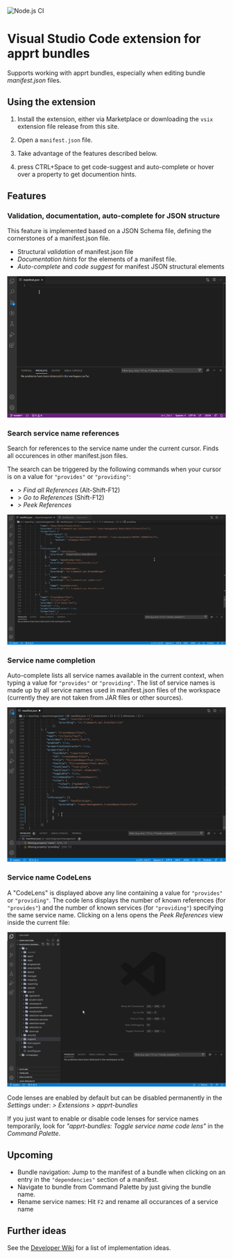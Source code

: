 
![Node.js CI](https://github.com/ctjdr/vscode-apprt-bundles/workflows/Node.js%20CI/badge.svg?branch=master)
# Visual Studio Code extension for apprt bundles

Supports working with apprt bundles, especially when editing bundle _manifest.json_ files.

## Using the extension

1. Install the extension, either via Marketplace or downloading the `vsix` extension file release from this site.
2. Open a `manifest.json` file.
3. Take advantage of the features described below.

3. press CTRL+Space to get code-suggest and auto-complete or hover over a property to get documention hints.

## Features

### Validation, documentation, auto-complete for JSON structure

This feature is implemented based on a JSON Schema file, defining the cornerstones of a manifest.json file.

* Structural _validation_ of manifest.json file
* _Documentation hints_ for the elements of a manifest file.
* _Auto-complete_ and _code suggest_ for manifest JSON structural elements

![Feature Demo](images/demo.gif)

### Search service name references

Search for references to the service name under the current cursor.
Finds all occurences in other manifest.json files.

The search can be triggered by the following commands when your cursor is on a value for `"provides"` or `"providing"`:

* \> _Find all References_ (Alt-Shift-F12)
* \> _Go to References_ (Shift-F12)
* \> _Peek References_

![Feature Demo](images/feature_servicename_references.gif)

### Service name completion

Auto-complete lists all service names available in the current context, when typing a value for `"provides"` or `"providing"`.
The list of service names is made up by all service names used in manifest.json files of the workspace (currently they are not taken from JAR files or other sources).

![Feature Demo](images/feature_servicename_completion.gif)

### Service name CodeLens

A "CodeLens" is displayed above any line containing a value for `"provides"` or `"providing"`.
The code lens displays the number of known references (for `"provides"`) and the number of known services (for `"providing"`) specifying the same service name.
Clicking on a lens opens the *Peek References* view inside the current file:

![Feature Demo](images/feature_servicename_codelens.gif)

Code lenses are enabled by default but can be disabled permanently in the *Settings* under: _> Extensions > apprt-bundles_

If you just want to enable or disable code lenses for service names temporarily, look for *"apprt-bundles: Toggle service name code lens"* in the *Command Palette*. 

## Upcoming

* Bundle navigation: Jump to the manifest of a bundle when clicking on an entry in the `"dependencies"` section of a manifest.
* Navigate to bundle from Command Palette by just giving the bundle name.
* Rename service names: Hit `F2` and rename all occurances of a service name

## Further ideas

See the [Developer Wiki](https://github.com/ctjdr/vscode-apprt-bundles/wiki/Implementation-Ideas) for a list of implementation ideas.
